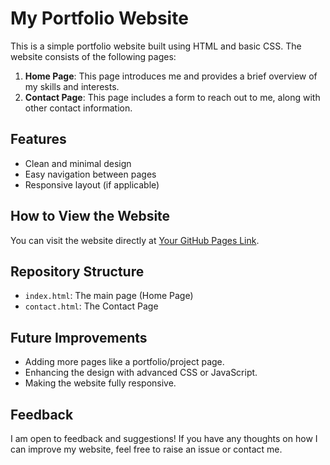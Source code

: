 # My Portfolio Website

This is a simple portfolio website built using HTML and basic CSS. The website consists of the following pages:

1. **Home Page**: This page introduces me and provides a brief overview of my skills and interests.
2. **Contact Page**: This page includes a form to reach out to me, along with other contact information.

## Features

- Clean and minimal design
- Easy navigation between pages
- Responsive layout (if applicable)

## How to View the Website

You can visit the website directly at [Your GitHub Pages Link](https://yourusername.github.io/your-repository-name).

## Repository Structure

- `index.html`: The main page (Home Page)
- `contact.html`: The Contact Page

## Future Improvements

- Adding more pages like a portfolio/project page.
- Enhancing the design with advanced CSS or JavaScript.
- Making the website fully responsive.

## Feedback

I am open to feedback and suggestions! If you have any thoughts on how I can improve my website, feel free to raise an issue or contact me.
